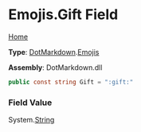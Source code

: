 # Emojis\.Gift Field

[Home](../../../README.md)

**Type**: [DotMarkdown](../../README.md)\.[Emojis](../README.md)

**Assembly**: DotMarkdown\.dll

```csharp
public const string Gift = ":gift:"
```

### Field Value

System\.[String](https://docs.microsoft.com/en-us/dotnet/api/system.string)